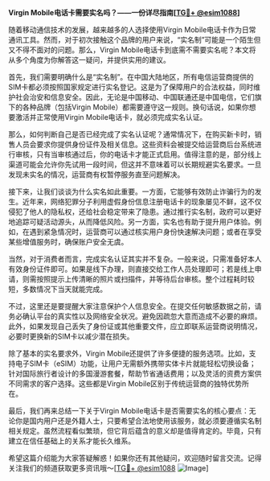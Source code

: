 **Virgin Mobile电话卡需要实名吗？——一份详尽指南[[TG💪+ @esim1088](https://t.me/s/esim1088)]**

随着移动通信技术的发展，越来越多的人选择使用Virgin Mobile电话卡作为日常通讯工具。然而，对于初次接触这个品牌的用户来说，“实名制”可能是一个陌生但又不得不面对的问题。那么，Virgin Mobile电话卡到底需不需要实名呢？本文将从多个角度为你解答这一疑问，并提供实用的建议。

首先，我们需要明确什么是“实名制”。在中国大陆地区，所有电信运营商提供的SIM卡都必须按照国家规定进行实名登记。这是为了保障用户的合法权益，同时维护社会治安和信息安全。因此，无论是中国移动、中国联通还是中国电信，它们旗下的各种品牌（包括Virgin Mobile）都需要遵守这一规则。换句话说，如果你想要激活并正常使用Virgin Mobile电话卡，就必须完成实名认证。

那么，如何判断自己是否已经完成了实名认证呢？通常情况下，在购买新卡时，销售人员会要求你提供身份证件及相关信息。这些资料会被提交给运营商后台系统进行审核，只有当审核通过后，你的电话卡才能正式启用。值得注意的是，部分线上渠道可能会允许你先试用一段时间，但这并不意味着可以长期规避实名要求。一旦发现未实名的情况，运营商有权暂停服务直至问题解决。

接下来，让我们谈谈为什么实名如此重要。一方面，它能够有效防止诈骗行为的发生。近年来，网络犯罪分子利用虚假身份信息注册电话卡的现象屡见不鲜，这不仅侵犯了他人的隐私权，还给社会稳定带来了隐患。通过推行实名制，政府可以更好地追踪可疑活动源头，从而降低风险。另一方面，实名也有助于提升用户体验。例如，在遇到紧急情况时，运营商可以通过核实用户身份快速解决问题；或者在享受某些增值服务时，确保账户安全无虞。

当然，对于消费者而言，完成实名认证其实并不复杂。一般来说，只需准备好本人有效身份证件即可。如果是线下办理，则直接交给工作人员处理即可；若是线上申请，则需按照提示上传清晰的照片或扫描件，并等待后台审核。整个过程耗时较短，多数情况下当天就能完成。

不过，这里还是要提醒大家注意保护个人信息安全。在提交任何敏感数据之前，请务必确认平台的真实性以及网络安全状况。避免因疏忽大意而造成不必要的麻烦。此外，如果发现自己丢失了身份证或其他重要文件，应立即联系运营商说明情况，必要时更换新的SIM卡以减少潜在损失。

除了基本的实名要求外，Virgin Mobile还提供了许多便捷的服务选项。比如，支持电子SIM卡（eSIM）功能，让用户无需额外携带实体卡片就能轻松切换设备；针对国际旅行者设计的多国漫游套餐，帮助节省通话费用；以及灵活的资费方案供不同需求的客户选择。这些都是Virgin Mobile区别于传统运营商的独特优势所在。

最后，我们再来总结一下关于Virgin Mobile电话卡是否需要实名的核心要点：无论你是国内用户还是外籍人士，只要希望合法地使用该服务，就必须要遵循实名制相关规定。虽然流程看似繁琐，但它背后蕴含的意义却是值得肯定的。毕竟，只有建立在信任基础上的关系才能长久维系。

希望这篇介绍能为大家答疑解惑！如果你还有其他疑问，欢迎随时留言交流。记得关注我们的频道获取更多资讯哦～[[TG💪+ @esim1088](https://t.me/s/esim1088) ![Image](https://i.postimg.cc/4NQfJmqS/Snipaste-2025-05-13-00-14-12.png)]